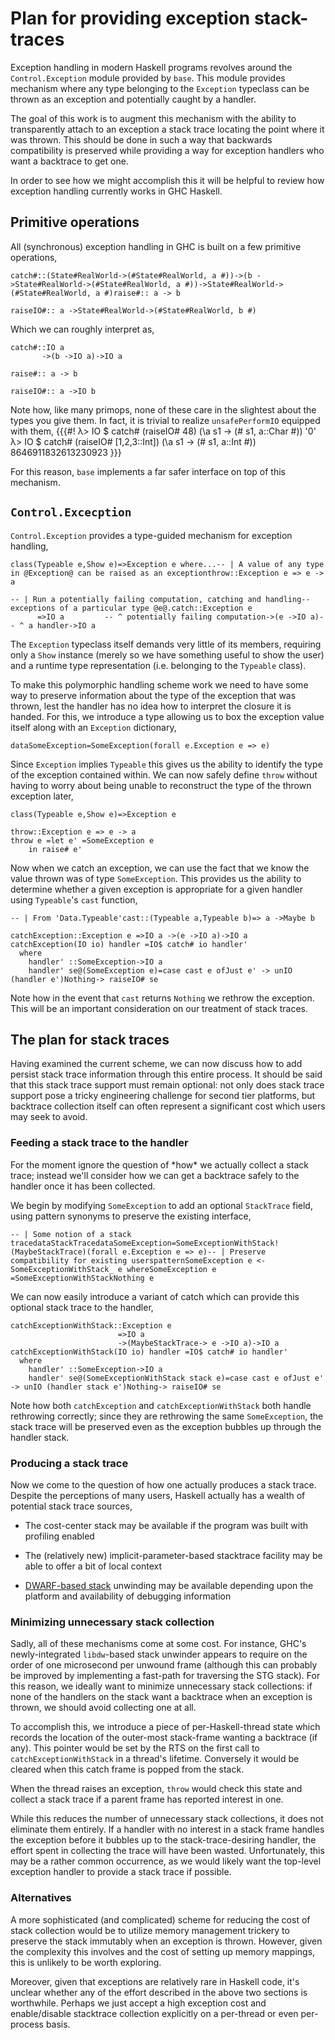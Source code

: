# Plan for providing exception stack-traces


Exception handling in modern Haskell programs revolves around the
`Control.Exception` module provided by `base`. This module provides
mechanism where any type belonging to the `Exception` typeclass can be
thrown as an exception and potentially caught by a handler.


The goal of this work is to augment this mechanism with the ability to
transparently attach to an exception a stack trace locating the point
where it was thrown. This should be done in such a way that backwards
compatibility is preserved while providing a way for exception handlers
who want a backtrace to get one.


In order to see how we might accomplish this it will be helpful to
review how exception handling currently works in GHC Haskell.

## Primitive operations


All (synchronous) exception handling in GHC is built on a few primitive operations,

```
catch#::(State#RealWorld->(#State#RealWorld, a #))->(b ->State#RealWorld->(#State#RealWorld, a #))->State#RealWorld->(#State#RealWorld, a #)raise#:: a -> b

raiseIO#:: a ->State#RealWorld->(#State#RealWorld, b #)
```


Which we can roughly interpret as,

```
catch#::IO a
       ->(b ->IO a)->IO a

raise#:: a -> b

raiseIO#:: a ->IO b
```


Note how, like many primops, none of these care in the slightest about the types you give
them. In fact, it is trivial to realize `unsafePerformIO` equipped with them,
{{{\#!
λ\> IO $ catch\# (raiseIO\# 48) (\\a s1 -\> (\# s1, a::Char \#))
'0'
λ\> IO $ catch\# (raiseIO\# \[1,2,3::Int\]) (\\a s1 -\> (\# s1, a::Int \#))
8646911832613230923
}}}


For this reason, `base` implements a far safer interface on top of this mechanism.

## `Control.Excecption`

`Control.Exception` provides a type-guided mechanism for exception
handling,

```
class(Typeable e,Show e)=>Exception e where...-- | A value of any type in @Exception@ can be raised as an exceptionthrow::Exception e => e -> a

-- | Run a potentially failing computation, catching and handling-- exceptions of a particular type @e@.catch::Exception e
      =>IO a         -- ^ potentially failing computation->(e ->IO a)-- ^ a handler->IO a
```


The `Exception` typeclass itself demands very little of its members,
requiring only a `Show` instance (merely so we have something useful to
show the user) and a runtime type representation (i.e. belonging to the
`Typeable` class).


To make this polymorphic handling scheme work we need to have some way
to preserve information about the type of the exception that was thrown,
lest the handler has no idea how to interpret the closure it is handed.
For this, we introduce a type allowing us to box the exception value
itself along with an `Exception` dictionary,

```
dataSomeException=SomeException(forall e.Exception e => e)
```


Since `Exception` implies `Typeable` this gives us the ability to
identify the type of the exception contained within. We can now safely
define `throw` without having to worry about being unable to reconstruct
the type of the thrown exception later,

```
class(Typeable e,Show e)=>Exception e

throw::Exception e => e -> a
throw e =let e' =SomeException e
    in raise# e'
```


Now when we catch an exception, we can use the fact that we know the
value thrown was of type `SomeException`. This provides us the ability to
determine whether a given exception is appropriate for a given handler
using `Typeable`'s `cast` function,

```
-- | From 'Data.Typeable'cast::(Typeable a,Typeable b)=> a ->Maybe b

catchException::Exception e =>IO a ->(e ->IO a)->IO a
catchException(IO io) handler =IO$ catch# io handler'
  where
    handler' ::SomeException->IO a
    handler' se@(SomeException e)=case cast e ofJust e' -> unIO (handler e')Nothing-> raiseIO# se
```


Note how in the event that `cast` returns `Nothing` we rethrow the
exception. This will be an important consideration on our treatment of
stack traces.

## The plan for stack traces


Having examined the current scheme, we can now discuss how to add persist
stack trace information through this entire process. It should be said
that this stack trace support must remain optional: not only does stack
trace support pose a tricky engineering challenge for second tier
platforms, but backtrace collection itself can often represent a
significant cost which users may seek to avoid.

### Feeding a stack trace to the handler


For the moment ignore the question of \*how\* we actually collect a stack
trace; instead we'll consider how we can get a backtrace safely to the
handler once it has been collected.


We begin by modifying `SomeException` to add an optional `StackTrace`
field, using pattern synonyms to preserve the existing interface,

```
-- | Some notion of a stack tracedataStackTracedataSomeException=SomeExceptionWithStack!(MaybeStackTrace)(forall e.Exception e => e)-- | Preserve compatibility for existing userspatternSomeException e <-SomeExceptionWithStack_ e whereSomeException e =SomeExceptionWithStackNothing e

```


We can now easily introduce a variant of catch which can provide this
optional stack trace to the handler,

```
catchExceptionWithStack::Exception e
                        =>IO a
                        ->(MaybeStackTrace-> e ->IO a)->IO a
catchExceptionWithStack(IO io) handler =IO$ catch# io handler'
  where
    handler' ::SomeException->IO a
    handler' se@(SomeExceptionWithStack stack e)=case cast e ofJust e' -> unIO (handler stack e')Nothing-> raiseIO# se
```


Note how both `catchException` and `catchExceptionWithStack` both handle
rethrowing correctly; since they are rethrowing the same
`SomeException`, the stack trace will be preserved even as the exception
bubbles up through the handler stack.

### Producing a stack trace


Now we come to the question of how one actually produces a stack trace.
Despite the perceptions of many users, Haskell actually has a wealth of
potential stack trace sources,

- The cost-center stack may be available if the program was built with
  profiling enabled

- The (relatively new) implicit-parameter-based stacktrace facility may
  be able to offer a bit of local context

- [DWARF-based stack](/trac/ghc/Dwarf/80Status) unwinding may be available depending upon the
  platform and availability of debugging information

### Minimizing unnecessary stack collection


Sadly, all of these mechanisms come at some cost. For instance, 
GHC's newly-integrated `libdw`-based stack unwinder appears to require
on the order of one microsecond per unwound frame (although this can probably be
improved by implementing a fast-path for traversing the STG stack). For
this reason, we ideally want to minimize unnecessary stack collections:
if none of the handlers on the stack want a backtrace when an exception
is thrown, we should avoid collecting one at all.


To accomplish this, we introduce a piece of per-Haskell-thread state which
records the location of the outer-most stack-frame wanting a backtrace
(if any). This pointer would be set by the RTS on the first call to
`catchExceptionWithStack` in a thread's lifetime. Conversely it would be
cleared when this catch frame is popped from the stack.


When the thread raises an exception, `throw` would check this state and
collect a stack trace if a parent frame has reported interest in one.


While this reduces the number of unnecessary stack collections, it does not
eliminate them entirely. If a handler with no interest in a stack frame
handles the exception before it bubbles up to the stack-trace-desiring
handler, the effort spent in collecting the trace will have been wasted.
Unfortunately, this may be a rather common occurrence, as we would
likely want the top-level exception handler to provide a stack trace if
possible.

### Alternatives


A more sophisticated (and complicated) scheme for reducing the cost of
stack collection would be to utilize memory management trickery to
preserve the stack immutably when an exception is thrown. However, given
the complexity this involves and the cost of setting up memory
mappings, this is unlikely to be worth exploring.


Moreover, given that exceptions are relatively rare in Haskell code,
it's unclear whether any of the effort described in the above two
sections is worthwhile. Perhaps we just accept a high exception cost and
enable/disable stacktrace collection explicitly on a per-thread or
even per-process basis.
